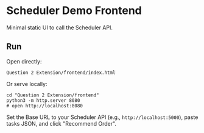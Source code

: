 # Scheduler Demo Frontend

Minimal static UI to call the Scheduler API.

## Run
Open directly:
```
Question 2 Extension/frontend/index.html
```
Or serve locally:
```
cd "Question 2 Extension/frontend"
python3 -m http.server 8080
# open http://localhost:8080
```
Set the Base URL to your Scheduler API (e.g., `http://localhost:5000`), paste tasks JSON, and click "Recommend Order".

